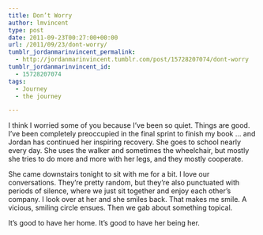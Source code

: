 ```yaml
---
title: Don’t Worry
author: lmvincent
type: post
date: 2011-09-23T00:27:00+00:00
url: /2011/09/23/dont-worry/
tumblr_jordanmarinvincent_permalink:
  - http://jordanmarinvincent.tumblr.com/post/15728207074/dont-worry
tumblr_jordanmarinvincent_id:
  - 15728207074
tags:
  - Journey
  - the journey

---
```

I think I worried some of you because I&rsquo;ve been so quiet. Things are good. I&rsquo;ve been completely preoccupied in the final sprint to finish my book &hellip; and Jordan has continued her inspiring recovery. She goes to school nearly every day. She uses the walker and sometimes the wheelchair, but mostly she tries to do more and more with her legs, and they mostly cooperate. 

She came downstairs tonight to sit with me for a bit. I love our conversations. They&rsquo;re pretty random, but they&rsquo;re also punctuated with periods of silence, where we just sit together and enjoy each other&rsquo;s company. I look over at her and she smiles back. That makes me smile. A vicious, smiling circle ensues. Then we gab about something topical. 

It&rsquo;s good to have her home. It&rsquo;s good to have her being her.